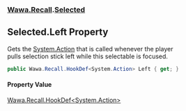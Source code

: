 ### [Wawa.Recall](Wawa.Recall.md 'Wawa.Recall').[Selected](Selected.md 'Wawa.Recall.Selected')

## Selected.Left Property

Gets the [System.Action](https://docs.microsoft.com/en-us/dotnet/api/System.Action 'System.Action') that is called whenever the player  
pulls selection stick left while this selectable is focused.

```csharp
public Wawa.Recall.HookDef<System.Action> Left { get; }
```

#### Property Value
[Wawa.Recall.HookDef&lt;](HookDef{T}.md 'Wawa.Recall.HookDef<T>')[System.Action](https://docs.microsoft.com/en-us/dotnet/api/System.Action 'System.Action')[&gt;](HookDef{T}.md 'Wawa.Recall.HookDef<T>')